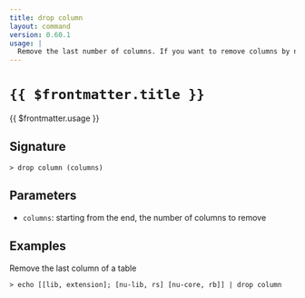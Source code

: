 ```yaml
---
title: drop column
layout: command
version: 0.60.1
usage: |
  Remove the last number of columns. If you want to remove columns by name, try 'reject'.
---
```


# `{{ $frontmatter.title }}`

<div style='white-space: pre-wrap;'>{{ $frontmatter.usage }}</div>

## Signature

`> drop column (columns)`

## Parameters

- `columns`: starting from the end, the number of columns to remove

## Examples

Remove the last column of a table

```shell
> echo [[lib, extension]; [nu-lib, rs] [nu-core, rb]] | drop column
```
